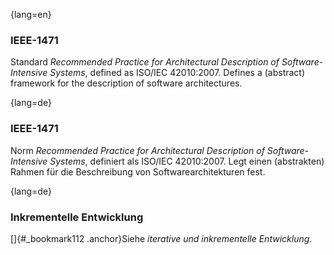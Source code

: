 {lang=en}
### IEEE-1471

Standard _Recommended Practice for Architectural Description of Software-Intensive Systems_,
defined as ISO/IEC 42010:2007. Defines a (abstract) framework for the description of software architectures.


{lang=de}
### IEEE-1471

Norm *Recommended Practice for Architectural Description of
Software-Intensive Systems*, definiert als ISO/IEC 42010:2007. Legt
einen (abstrakten) Rahmen für die Beschreibung von
Softwarearchitekturen fest.

{lang=de}
### Inkrementelle Entwicklung

[]{#_bookmark112 .anchor}Siehe *iterative und inkrementelle
Entwicklung*.

